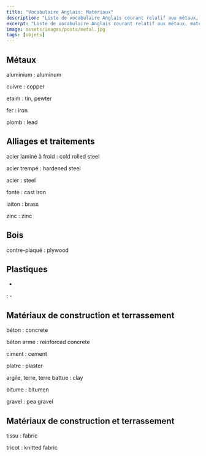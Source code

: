 ```yaml
---
title: "Vocabulaire Anglais: Matériaux"
description: "Liste de vocabulaire Anglais courant relatif aux métaux, matériaux de construction, etc..."
excerpt: "Liste de vocabulaire Anglais courant relatif aux métaux, matériaux de construction, etc..."
image: assets/images/posts/metal.jpg
tags: [objets]
---
```

## Métaux

aluminium
: aluminum

cuivre
: copper

etaim
: tin, pewter

fer
: iron

plomb
: lead


## Alliages et traitements

acier laminé à froid
: cold rolled steel

acier trempé
: hardened steel

acier
: steel

fonte
: cast iron

laiton
: brass

zinc
: zinc



## Bois

contre-plaqué
: plywood


## Plastiques

-
: -


## Matériaux de construction et terrassement

béton
: concrete

béton armé
: reinforced concrete

ciment
: cement

platre
: plaster

argile, terre, terre battue
: clay

bitume
: bitumen

gravel
: pea gravel


## Matériaux de construction et terrassement

tissu
: fabric

tricot
: knitted fabric
